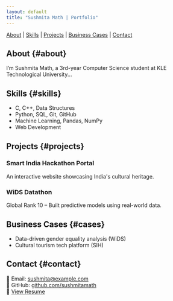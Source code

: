 ```yaml
---
layout: default
title: "Sushmita Math | Portfolio"
---
```


<nav>
  <a href="#about">About</a> |
  <a href="#skills">Skills</a> |
  <a href="#projects">Projects</a> |
  <a href="#cases">Business Cases</a> |
  <a href="#contact">Contact</a>
</nav>

## About {#about}

I’m Sushmita Math, a 3rd-year Computer Science student at KLE Technological University...

## Skills {#skills}

- C, C++, Data Structures  
- Python, SQL, Git, GitHub  
- Machine Learning, Pandas, NumPy  
- Web Development

## Projects {#projects}

### Smart India Hackathon Portal  
An interactive website showcasing India's cultural heritage.

### WiDS Datathon  
Global Rank 10 – Built predictive models using real-world data.

## Business Cases {#cases}

- Data-driven gender equality analysis (WiDS)  
- Cultural tourism tech platform (SIH)

## Contact {#contact}

📧 Email: sushmita@example.com  
🔗 GitHub: [github.com/sushmitamath](https://github.com/sushmitamath)  
📄 [View Resume](assets/resume.pdf)
